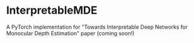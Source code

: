# InterpretableMDE
A PyTorch implementation for "Towards Interpretable Deep Networks for Monocular Depth Estimation" paper (coming soon!)
